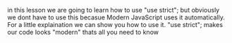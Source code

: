 in this lesson we are going to learn how to use "use strict"; but obviously we dont have to use this becasue Modern JavaScript uses it automatically.
For a little explaination we can show you how to use it. 
"use strict"; makes our code looks "modern" thats all you need to know 
